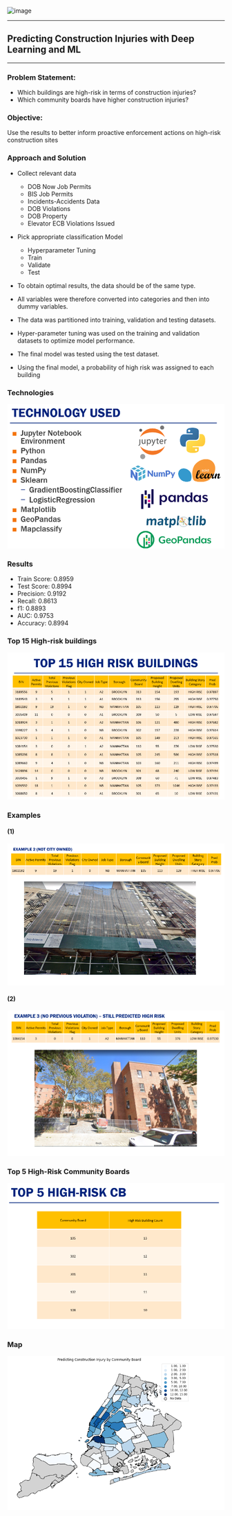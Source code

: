 ![image](https://user-images.githubusercontent.com/36938994/62065746-a2f02480-b1fd-11e9-86a7-a161981c8377.png)


---
## **Predicting Construction Injuries with Deep Learning and ML**
---
### Problem Statement:
 - Which buildings are high-risk in terms of construction injuries?
 - Which community boards have higher construction injuries?

### Objective:
Use the results to better inform proactive enforcement actions on high-risk construction sites 

### Approach and Solution
- Collect relevant data
    - DOB Now Job Permits
    - BIS Job Permits 
    - Incidents-Accidents Data
    - DOB Violations
    - DOB Property
    - Elevator ECB Violations Issued

- Pick appropriate classification Model
    - Hyperparameter Tuning 
    - Train
    - Validate
    - Test

- To obtain optimal results, the data should be of the same type. 
- All variables were therefore converted into categories and then into dummy variables.
- The data was partitioned into training, validation and testing datasets.
- Hyper-parameter tuning was used on the training and validation datasets to optimize model performance.
- The final model was tested using the test dataset.
- Using the final model, a probability of high risk was assigned to each building

### Technologies
![image](./images/tech.PNG)


### Results

- Train Score: 0.8959
- Test Score: 0.8994
- Precision: 0.9192
- Recall: 0.8613
- f1: 0.8893
- AUC: 0.9753
- Accuracy: 0.8994

### Top 15 High-risk buildings
![image](./images/highrisk.PNG)


### Examples

#### (1)
![image](./images/2.PNG)

#### (2)
![image](./images/3.PNG)


### Top 5 High-Risk Community Boards
![image](./images/cb.PNG)

### Map
![image](./images/map.PNG)
